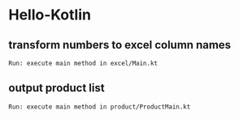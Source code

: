 # Hello-Kotlin
## transform numbers to excel column names
    Run: execute main method in excel/Main.kt
## output product list
    Run: execute main method in product/ProductMain.kt